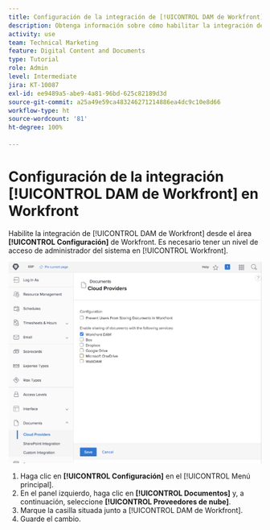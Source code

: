 ```yaml
---
title: Configuración de la integración de [!UICONTROL DAM de Workfront] en Workfront
description: Obtenga información sobre cómo habilitar la integración de [!UICONTROL DAM de Workfront] en el nivel de acceso del administrador del sistema.
activity: use
team: Technical Marketing
feature: Digital Content and Documents
type: Tutorial
role: Admin
level: Intermediate
jira: KT-10087
exl-id: ee9489a5-abe9-4a81-96bd-625c82189d3d
source-git-commit: a25a49e59ca483246271214886ea4dc9c10e8d66
workflow-type: ht
source-wordcount: '81'
ht-degree: 100%

---
```


# Configuración de la integración [!UICONTROL DAM de Workfront] en Workfront

Habilite la integración de [!UICONTROL DAM de Workfront] desde el área **[!UICONTROL Configuración]** de Workfront. Es necesario tener un nivel de acceso de administrador del sistema en [!UICONTROL Workfront].

![Una captura de pantalla de la página de configuración [!UICONTROL Proveedores de nube]](assets/01-configure-the-integration-in-workfront.png)

1. Haga clic en **[!UICONTROL Configuración]** en el [!UICONTROL Menú principal].
1. En el panel izquierdo, haga clic en **[!UICONTROL Documentos]** y, a continuación, seleccione **[!UICONTROL Proveedores de nube]**.
1. Marque la casilla situada junto a [!UICONTROL DAM de Workfront].
1. Guarde el cambio.

<!--
Learn more graphic and documentation article link, below
* Enabling Workfront DAM
 -->
